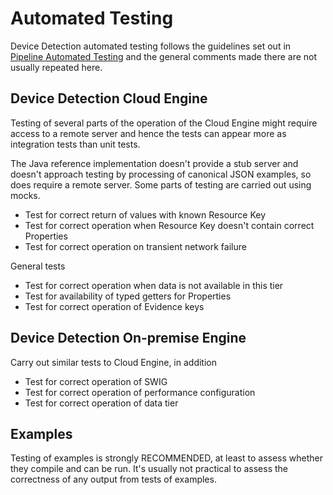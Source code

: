 # Automated Testing

Device Detection automated testing follows the guidelines set out
in [Pipeline Automated Testing](../../pipeline-specification/part3/automated-testing.md)
and the general comments made there are not usually repeated here.

## Device Detection Cloud Engine

Testing of several 
parts of the operation of the Cloud Engine might require access to a 
remote server and hence the tests can appear more as integration tests
than unit tests.

The Java reference implementation doesn't provide a stub server and doesn't
approach testing by processing of canonical JSON examples, so does require
a remote server. Some parts of testing are carried out using mocks.

- Test for correct return of values with known Resource Key
- Test for correct operation when Resource Key doesn't contain correct Properties
- Test for correct operation on transient network failure

General tests
- Test for correct operation when data is not available in this tier
- Test for availability of typed getters for Properties
- Test for correct operation of Evidence keys

## Device Detection On-premise Engine

Carry out similar tests to Cloud Engine, in addition
- Test for correct operation of SWIG
- Test for correct operation of performance configuration
- Test for correct operation of data tier

## Examples

Testing of examples is strongly RECOMMENDED, at least to assess whether they
compile and can be run. It's usually not practical to assess the correctness
of any output from tests of examples.



